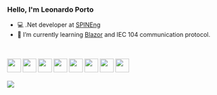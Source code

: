 ### Hello, I'm Leonardo Porto

- 💻 .Net developer at <a href="http://spinengenharia.com.br">SPINEng</a>
- :book: I’m currently learning <a href="https://learn.microsoft.com/en-us/aspnet/core/blazor/?view=aspnetcore-8.0">Blazor</a> and IEC 104 communication protocol.

<br />
<div>
  <!--<a href="https://github.com/leokporto">
    <img height="180em" src="https://github-readme-stats.vercel.app/api?username=leokporto&show_icons=true&theme=default"/>
  <br />
    <img loading="lazy" height="180em" src="https://github-readme-stats.vercel.app/api/top-langs/?username=leokporto&layout=compact"/>-->
  <!--
    <img height="180em" src="https://github-readme-stats.vercel.app/api/top-langs/?username=leokporto&layout=compact&langs_count=7&theme=default"/>
  -->
</div>
<div style="display: inline_block"><br />
  <img height="32" width="32" src="https://cdn.jsdelivr.net/gh/devicons/devicon/icons/dotnetcore/dotnetcore-original.svg" />
  <img height="32" width="32" src="https://cdn.jsdelivr.net/gh/devicons/devicon/icons/csharp/csharp-original.svg" />
  <img height="32" width="32" src="https://cdn.jsdelivr.net/gh/devicons/devicon/icons/html5/html5-original-wordmark.svg" />
  <img height="32" width="32" src="https://cdn.jsdelivr.net/gh/devicons/devicon/icons/css3/css3-original-wordmark.svg" />
  <img height="32" width="32" src="https://cdn.jsdelivr.net/gh/devicons/devicon/icons/javascript/javascript-original.svg" />
  <img height="32" width="32" src="https://cdn.jsdelivr.net/gh/devicons/devicon/icons/docker/docker-plain-wordmark.svg" />
  <img height="32" width="32" src="https://cdn.jsdelivr.net/gh/devicons/devicon/icons/unity/unity-original.svg" /> 
  <img height="32" width="32" src="https://cdn.jsdelivr.net/gh/devicons/devicon/icons/unrealengine/unrealengine-original.svg" />  
</div>
<div style="display: inline_block"><br />
  <a href="https://www.linkedin.com/in/leonardo-klarmann-porto-466a7921/">
    <img src="https://img.shields.io/badge/LinkedIn-0077B5?style=for-the-badge&logo=linkedin&logoColor=white" />
  </a>
</div>

<!--
**leokporto/leokporto** is a ✨ _special_ ✨ repository because its `README.md` (this file) appears on your GitHub profile.

Here are some ideas to get you started:

- 🔭 I’m currently working on ...
- 🌱 I’m currently learning ...
- 👯 I’m looking to collaborate on ...
- 🤔 I’m looking for help with ...
- 💬 Ask me about ...
- 📫 How to reach me: ...
- 😄 Pronouns: ...
- ⚡ Fun fact: ...
-->
